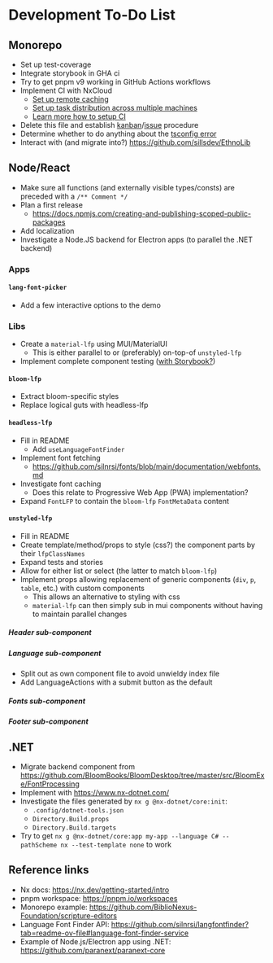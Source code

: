 # Development To-Do List

## Monorepo

- Set up test-coverage
- Integrate storybook in GHA ci
- Try to get pnpm v9 working in GitHub Actions workflows
- Implement CI with NxCloud
  - [Set up remote caching](https://nx.dev/features/share-your-cache)
  - [Set up task distribution across multiple machines](https://nx.dev/nx-cloud/features/distribute-task-execution)
  - [Learn more how to setup CI](https://nx.dev/recipes/ci)
- Delete this file and establish [kanban](https://github.com/sillsdev/lang-font-picker/projects)/[issue](https://github.com/sillsdev/lang-font-picker/issues) procedure
- Determine whether to do anything about the [tsconfig error](https://github.com/nrwl/nx/issues/4508#issuecomment-2278820374)
- Interact with (and migrate into?) https://github.com/sillsdev/EthnoLib

## Node/React

- Make sure all functions (and externally visible types/consts) are preceded with a `/** Comment */`
- Plan a first release
  - https://docs.npmjs.com/creating-and-publishing-scoped-public-packages
- Add localization
- Investigate a Node.JS backend for Electron apps (to parallel the .NET backend)

### Apps

#### `lang-font-picker`

- Add a few interactive options to the demo

### Libs

- Create a `material-lfp` using MUI/MaterialUI
  - This is either parallel to or (preferably) on-top-of `unstyled-lfp`
- Implement complete component testing ([with Storybook?](https://storybook.js.org/docs/writing-tests))

#### `bloom-lfp`

- Extract bloom-specific styles
- Replace logical guts with headless-lfp

#### `headless-lfp`

- Fill in README
  - Add `useLanguageFontFinder`
- Implement font fetching
  - https://github.com/silnrsi/fonts/blob/main/documentation/webfonts.md
- Investigate font caching
  - Does this relate to Progressive Web App (PWA) implementation?
- Expand `FontLFP` to contain the `bloom-lfp` `FontMetaData` content

#### `unstyled-lfp`

- Fill in README
- Create template/method/props to style (css?) the component parts by their `lfpClassNames`
- Expand tests and stories
- Allow for either list or select (the latter to match `bloom-lfp`)
- Implement props allowing replacement of generic components (`div`, `p`, `table`, etc.) with custom components
  - This allows an alternative to styling with css
  - `material-lfp` can then simply sub in mui components without having to maintain parallel changes

##### Header sub-component

##### Language sub-component

- Split out as own component file to avoid unwieldy index file
- Add LanguageActions with a submit button as the default

##### Fonts sub-component

##### Footer sub-component

## .NET

- Migrate backend component from https://github.com/BloomBooks/BloomDesktop/tree/master/src/BloomExe/FontProcessing
- Implement with https://www.nx-dotnet.com/
- Investigate the files generated by `nx g @nx-dotnet/core:init`:
  - `.config/dotnet-tools.json`
  - `Directory.Build.props`
  - `Directory.Build.targets`
- Try to get `nx g @nx-dotnet/core:app my-app --language C# --pathScheme nx --test-template none` to work

## Reference links

- Nx docs: https://nx.dev/getting-started/intro
- pnpm workspace: https://pnpm.io/workspaces
- Monorepo example: https://github.com/BiblioNexus-Foundation/scripture-editors
- Language Font Finder API: https://github.com/silnrsi/langfontfinder?tab=readme-ov-file#language-font-finder-service
- Example of Node.js/Electron app using .NET: https://github.com/paranext/paranext-core
